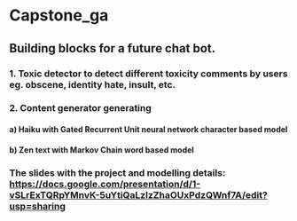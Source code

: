 # Capstone_ga
## Building blocks for a future chat bot.
### 1. Toxic detector to detect different toxicity comments by users eg. obscene, identity hate, insult, etc.
### 2. Content generator generating 
#### a) Haiku with Gated Recurrent Unit neural network character based model 
#### b) Zen text with Markov Chain word based model

### The slides with the project and modelling details: https://docs.google.com/presentation/d/1-vSLrExTQRpYMnvK-5uYtiQaLzIzZhaOUxPdzQWnf7A/edit?usp=sharing
